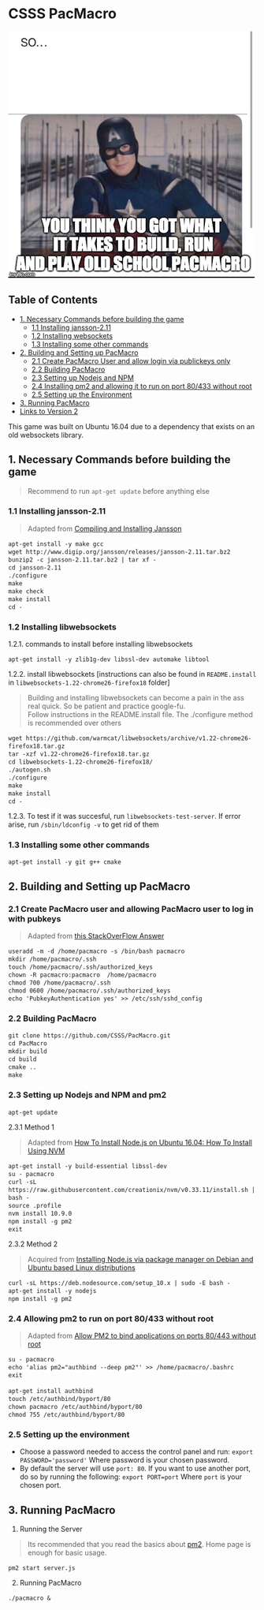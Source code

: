 # CSSS PacMacro

![Captain America PSA](captain_pacmacro_psa.jpg)  
  
## Table of Contents
 - [1. Necessary Commands before building the game](#1-necessary-commands-before-building-the-game)
   - [1.1 Installing jansson-2.11](#11-installing-jansson-211)
   - [1.2 Installing websockets](#12-installing-libwebsockets)
   - [1.3 Installing some other commands](#13-installing-some-other-commands)
 - [2. Building and Setting up PacMacro](#2-building-and-setting-up-pacmacro)
   - [2.1 Create PacMacro User and allow login via publickeys only](#21-create-pacmacro-user-and-allowing-pacmacro-user-to-log-in-with-pubkeys)
   - [2.2 Building PacMacro](#22-building-pacmacro)
   - [2.3 Setting up Nodejs and NPM](#23-setting-up-nodejs-and-npm)
   - [2.4 Installing pm2 and allowing it to run on port 80/433 without root](#24-installing-pm2-and-allowing-it-to-run-on-port-80433-without-root)
   - [2.5 Setting up the Environment](#25-setting-up-the-environment)
 - [3. Running PacMacro](#3-running-pacmacro)
 - [Links to Version 2](https://github.com/pacmacro)  


This game was built on Ubuntu 16.04 due to a dependency that exists on an old websockets library.

## 1. Necessary Commands before building the game

>Recommend to run `apt-get update` before anything else

### 1.1 Installing jansson-2.11
>Adapted from [Compiling and Installing Jansson](https://jansson.readthedocs.io/en/2.11/gettingstarted.html#compiling-and-installing-jansson)
```shell
apt-get install -y make gcc
wget http://www.digip.org/jansson/releases/jansson-2.11.tar.bz2
bunzip2 -c jansson-2.11.tar.bz2 | tar xf -
cd jansson-2.11
./configure
make
make check
make install
cd -
```

### 1.2 Installing libwebsockets

   1.2.1. commands to install before installing libwebsockets
```shell
apt-get install -y zlib1g-dev libssl-dev automake libtool
```
   1.2.2. install libwebsockets [instructions can also be found in `README.install` in `libwebsockets-1.22-chrome26-firefox18` folder]
>Building and installing libwebsockets can become a pain in the ass real quick. So be patient and practice google-fu.  
>Follow instructions in the README.install file. The ./configure method is recommended over others
```shell
wget https://github.com/warmcat/libwebsockets/archive/v1.22-chrome26-firefox18.tar.gz
tar -xzf v1.22-chrome26-firefox18.tar.gz
cd libwebsockets-1.22-chrome26-firefox18/
./autogen.sh
./configure
make
make install
cd -
```
   1.2.3. To test if it was succesful, run `libwebsockets-test-server`. If error arise, run `/sbin/ldconfig -v` to get rid of them

### 1.3 Installing some other commands
```shell
apt-get install -y git g++ cmake
```

## 2. Building and Setting up PacMacro

### 2.1 Create PacMacro user and allowing PacMacro user to log in with pubkeys
>Adapted from [this StackOverFlow Answer](https://unix.stackexchange.com/a/210232)
```shell
useradd -m -d /home/pacmacro -s /bin/bash pacmacro
mkdir /home/pacmacro/.ssh
touch /home/pacmacro/.ssh/authorized_keys
chown -R pacmacro:pacmacro  /home/pacmacro
chmod 700 /home/pacmacro/.ssh
chmod 0600 /home/pacmacro/.ssh/authorized_keys
echo 'PubkeyAuthentication yes' >> /etc/ssh/sshd_config
```

### 2.2 Building PacMacro
```
git clone https://github.com/CSSS/PacMacro.git
cd PacMacro
mkdir build
cd build
cmake ..
make
```

### 2.3 Setting up Nodejs and NPM and pm2
```shell
apt-get update
```
   2.3.1 Method 1  
>Adapted from [How To Install Node.js on Ubuntu 16.04: How To Install Using NVM](https://www.digitalocean.com/community/tutorials/how-to-install-node-js-on-ubuntu-16-04#how-to-install-using-nvm)
```shell
apt-get install -y build-essential libssl-dev
su - pacmacro
curl -sL https://raw.githubusercontent.com/creationix/nvm/v0.33.11/install.sh | bash -
source .profile
nvm install 10.9.0
npm install -g pm2
exit
```
   2.3.2 Method 2
>Acquired from [Installing Node.js via package manager on Debian and Ubuntu based Linux distributions](https://nodejs.org/en/download/package-manager/#debian-and-ubuntu-based-linux-distributions)
```shell
curl -sL https://deb.nodesource.com/setup_10.x | sudo -E bash -
apt-get install -y nodejs
npm install -g pm2
```

### 2.4 Allowing pm2 to run on port 80/433 without root
>Adapted from [Allow PM2 to bind applications on ports 80/443 without root](http://pm2.keymetrics.io/docs/usage/pm2-doc-single-page/#allow-pm2-to-bind-applications-on-ports-80-443-without-root)
```shell
su - pacmacro
echo 'alias pm2="authbind --deep pm2"' >> /home/pacmacro/.bashrc
exit

apt-get install authbind
touch /etc/authbind/byport/80
chown pacmacro /etc/authbind/byport/80
chmod 755 /etc/authbind/byport/80
```
### 2.5 Setting up the environment
 - Choose a password needed to access the control panel and run: `export PASSWORD='password'` Where password is your chosen password.
 - By default the server will use `port: 80`. If you want to use another port, do so by running the following: `export PORT=port` Where `port` is your chosen port.

## 3. Running PacMacro

1. Running the Server
>Its recommended that you read the basics about [pm2](http://pm2.keymetrics.io/). Home page is enough for basic usage.

```shell
pm2 start server.js
```

2. Running PacMacro
```shell
./pacmacro &
```